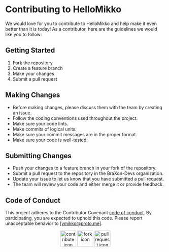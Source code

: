 # Contributing to HelloMikko

We would love for you to contribute to HelloMikko and help make it even better than it is today! As a contributor, here are the guidelines we would like you to follow:

## Getting Started

1. Fork the repository
2. Create a feature branch
3. Make your changes
4. Submit a pull request

## Making Changes

* Before making changes, please discuss them with the team by creating an issue.
* Follow the coding conventions used throughout the project.
* Make sure your code lints.
* Make commits of logical units.
* Make sure your commit messages are in the proper format.
* Make sure your code is well-tested.

## Submitting Changes

* Push your changes to a feature branch in your fork of the repository.
* Submit a pull request to the repository in the BraXon-Devs organization.
* Update your issue to let us know that you have submitted a pull request.
* The team will review your code and either merge it or provide feedback.

## Code of Conduct

This project adheres to the Contributor Covenant [code of conduct](https://www.contributor-covenant.org/version/1/4/code-of-conduct.html). By participating, you are expected to uphold this code. Please report unacceptable behavior to [ymikko@proto.me].

<p align="center">
  <img src="https://image.flaticon.com/icons/svg/25/25231.svg" alt="contribute icon" width="50" height="50">
  <img src="https://image.flaticon.com/icons/svg/25/25233.svg" alt="fork icon" width="50" height="50">
  <img src="https://image.flaticon.com/icons/svg/25/25236.svg" alt="pull request icon" width="50" height="50">
</p>
